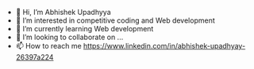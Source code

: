 - 👋 Hi, I’m Abhishek Upadhyya
- 👀 I’m interested in competitive coding and Web development
- 🌱 I’m currently learning Web development
- 💞️ I’m looking to collaborate on ...
- 📫 How to reach me https://www.linkedin.com/in/abhishek-upadhyay-26397a224 

<!---
megablazikenabhishek/megablazikenabhishek is a ✨ special ✨ repository because its `README.md` (this file) appears on your GitHub profile.
You can click the Preview link to take a look at your changes.
--->

